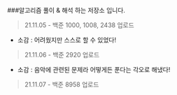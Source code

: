 ###알고리즘 풀이 & 해석 하는 저장소 입니다.

> 21.11.05 - 백준 1000, 1008, 2438 업로드

- 소감 : 어려웠지만 스스로 할 수 있었다!
> 21.11.06 - 백준 2920 업로드 
 
- 소감 : 음악에 관련된 문제라 어떻게든 푼다는 각오로 해냈다! 
 
> 21.11.07 - 백준 8958 업로드